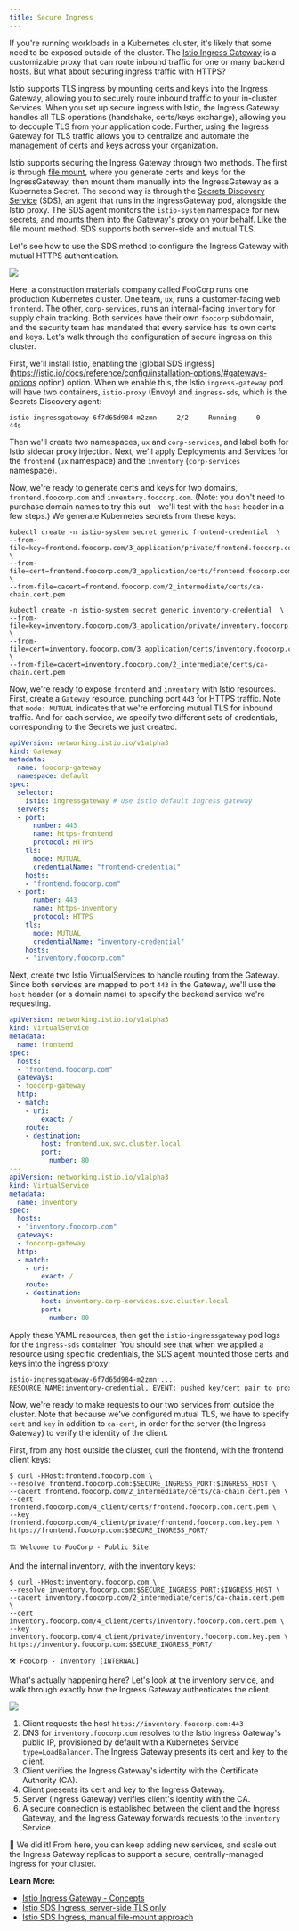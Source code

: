 ```yaml
---
title: Secure Ingress
---
```


If you're running workloads in a Kubernetes cluster, it's likely that some need to be exposed outside of the cluster. The [Istio Ingress Gateway](/ingress) is a customizable proxy that can route inbound traffic for one or many backend hosts. But what about securing ingress traffic with HTTPS?

Istio supports TLS ingress by mounting certs and keys into the Ingress Gateway, allowing you to securely route inbound traffic to your in-cluster Services. When you set up secure ingress with Istio, the Ingress Gateway handles all TLS operations (handshake, certs/keys exchange), allowing you to decouple TLS from your application code. Further, using the Ingress Gateway for TLS traffic allows you to centralize and automate the management of certs and keys across your organization.

Istio supports securing the Ingress Gateway through two methods. The first is through [file mount](https://istio.io/docs/tasks/traffic-management/ingress/secure-ingress-mount/), where you generate certs and keys for the IngressGateway, then mount them manually into the IngressGateway as a Kubernetes Secret. The second way is through the [Secrets Discovery Service](https://istio.io/docs/tasks/traffic-management/ingress/secure-ingress-sds/) (SDS), an agent that runs in the IngressGateway pod, alongside the Istio proxy. The SDS agent  monitors the `istio-system` namespace for new secrets, and mounts them into the Gateway's proxy on your behalf. Like the file mount method, SDS supports both server-side and mutual TLS.

Let's see how to use the SDS method to configure the Ingress Gateway with mutual HTTPS authentication.

![](/images/secure-ingress-arch.png)

Here, a construction materials company called FooCorp runs one production Kubernetes cluster. One team, `ux`, runs a customer-facing web `frontend`. The other, `corp-services`, runs an internal-facing `inventory` for supply chain tracking. Both services have their own `foocorp` subdomain, and the security team has mandated that every service has its own certs and keys. Let's walk through the configuration of secure ingress on this cluster.

First, we'll install Istio, enabling the [global SDS ingress](https://istio.io/docs/reference/config/installation-options/#gateways-options option) option. When we enable this, the Istio `ingress-gateway` pod will have two containers, `istio-proxy` (Envoy) and `ingress-sds`, which is the Secrets Discovery agent:

```
istio-ingressgateway-6f7d65d984-m2zmn     2/2     Running     0          44s
```

Then we'll create two namespaces, `ux` and `corp-services`, and label both for Istio sidecar proxy injection. Next, we'll apply Deployments and Services for the `frontend` (`ux` namespace) and the `inventory` (`corp-services` namespace).

Now, we're ready to generate certs and keys for two domains, `frontend.foocorp.com` and `inventory.foocorp.com`. (Note: you don't need to purchase domain names to try this out - we'll test with the `host` header in a few steps.) We generate Kubernetes secrets from these keys:

```
kubectl create -n istio-system secret generic frontend-credential  \
--from-file=key=frontend.foocorp.com/3_application/private/frontend.foocorp.com.key.pem \
--from-file=cert=frontend.foocorp.com/3_application/certs/frontend.foocorp.com.cert.pem \
--from-file=cacert=frontend.foocorp.com/2_intermediate/certs/ca-chain.cert.pem

kubectl create -n istio-system secret generic inventory-credential  \
--from-file=key=inventory.foocorp.com/3_application/private/inventory.foocorp.com.key.pem \
--from-file=cert=inventory.foocorp.com/3_application/certs/inventory.foocorp.com.cert.pem \
--from-file=cacert=inventory.foocorp.com/2_intermediate/certs/ca-chain.cert.pem
```

Now, we're ready to expose `frontend` and `inventory` with Istio resources. First, create a `Gateway` resource, punching port `443` for HTTPS traffic. Note that `mode: MUTUAL` indicates that we're enforcing mutual TLS for inbound traffic. And for each service, we specify two different sets of credentials, corresponding to the Secrets we just created.

```YAML
apiVersion: networking.istio.io/v1alpha3
kind: Gateway
metadata:
  name: foocorp-gateway
  namespace: default
spec:
  selector:
    istio: ingressgateway # use istio default ingress gateway
  servers:
  - port:
      number: 443
      name: https-frontend
      protocol: HTTPS
    tls:
      mode: MUTUAL
      credentialName: "frontend-credential"
    hosts:
    - "frontend.foocorp.com"
  - port:
      number: 443
      name: https-inventory
      protocol: HTTPS
    tls:
      mode: MUTUAL
      credentialName: "inventory-credential"
    hosts:
    - "inventory.foocorp.com"
```

Next, create two Istio VirtualServices to handle routing from the Gateway. Since both services are mapped to port `443` in the Gateway, we'll use the `host` header (or a domain name) to specify the backend service we're requesting.

```YAML
apiVersion: networking.istio.io/v1alpha3
kind: VirtualService
metadata:
  name: frontend
spec:
  hosts:
  - "frontend.foocorp.com"
  gateways:
  - foocorp-gateway
  http:
  - match:
    - uri:
        exact: /
    route:
    - destination:
        host: frontend.ux.svc.cluster.local
        port:
          number: 80
---
apiVersion: networking.istio.io/v1alpha3
kind: VirtualService
metadata:
  name: inventory
spec:
  hosts:
  - "inventory.foocorp.com"
  gateways:
  - foocorp-gateway
  http:
  - match:
    - uri:
        exact: /
    route:
    - destination:
        host: inventory.corp-services.svc.cluster.local
        port:
          number: 80
```

Apply these YAML resources, then get the `istio-ingressgateway` pod logs for the `ingress-sds` container. You should see that when we applied a resource using specific credentials, the SDS agent mounted those certs and keys into the ingress proxy:

```bash
istio-ingressgateway-6f7d65d984-m2zmn ...
RESOURCE NAME:inventory-credential, EVENT: pushed key/cert pair to proxy
```

Now, we're ready to make requests to our two services from outside the cluster. Note that because we've configured mutual TLS, we have to specify `cert` and `key` in addition to `ca-cert`, in order for the server (the Ingress Gateway) to verify the identity of the client.

First, from any host outside the cluster, curl the frontend, with the frontend client keys:

```
$ curl -HHost:frontend.foocorp.com \
--resolve frontend.foocorp.com:$SECURE_INGRESS_PORT:$INGRESS_HOST \
--cacert frontend.foocorp.com/2_intermediate/certs/ca-chain.cert.pem \
--cert frontend.foocorp.com/4_client/certs/frontend.foocorp.com.cert.pem \
--key frontend.foocorp.com/4_client/private/frontend.foocorp.com.key.pem \
https://frontend.foocorp.com:$SECURE_INGRESS_PORT/

🏗 Welcome to FooCorp - Public Site
```

And the internal inventory, with the inventory keys:

```
$ curl -HHost:inventory.foocorp.com \
--resolve inventory.foocorp.com:$SECURE_INGRESS_PORT:$INGRESS_HOST \
--cacert inventory.foocorp.com/2_intermediate/certs/ca-chain.cert.pem \
--cert inventory.foocorp.com/4_client/certs/inventory.foocorp.com.cert.pem \
--key inventory.foocorp.com/4_client/private/inventory.foocorp.com.key.pem \
https://inventory.foocorp.com:$SECURE_INGRESS_PORT/

🛠 FooCorp - Inventory [INTERNAL]
```

What's actually happening here? Let's look at the inventory service, and walk through exactly how the Ingress Gateway authenticates the client.

![](/images/secure-ingress-auth-steps.png)

1. Client requests the host `https://inventory.foocorp.com:443`
2. DNS for `inventory.foocorp.com` resolves to the Istio Ingress Gateway's public IP, provisioned by default with a Kubernetes Service `type=LoadBalancer`. The Ingress Gateway presents its cert and key to the client.
3. Client verifies the Ingress Gateway's identity with the Certificate Authority (CA).
4. Client presents its cert and key to the Ingress Gateway.
5. Server (Ingress Gateway) verifies client's identity with the CA.
6. A secure connection is established between the client and the Ingress Gateway, and the Ingress Gateway forwards requests to the `inventory` Service.

🎊 We did it! From here, you can keep adding new services, and scale out the Ingress Gateway replicas to support a secure, centrally-managed ingress for your cluster.

**Learn More:**

- [Istio Ingress Gateway - Concepts](https://istio.io/docs/concepts/traffic-management/#gateways)
- [Istio SDS Ingress, server-side TLS only](https://istio.io/docs/tasks/traffic-management/ingress/secure-ingress-sds/#configure-a-tls-ingress-gateway-for-multiple-hosts)
- [Istio SDS Ingress, manual file-mount approach](https://istio.io/docs/tasks/traffic-management/ingress/secure-ingress-mount/#before-you-begin)
